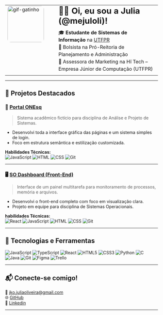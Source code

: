 <table>
  <tr>
    <td style="width: 140px; vertical-align: top; padding-right: 20px;">
      <img src="https://s6.ezgif.com/tmp/ezgif-632f1d9976d3d4.gif" alt="gif-gatinho" width="120" style="border-radius: 10px;" />
    </td>
    <td style="vertical-align: top;">
      <h1 style="margin-top: 0px; margin-bottom: 10px; font-size: 1.7em;">👋🏻 Oi, eu sou a Julia (@mejuloli)!</h1>
      <p style="margin-top: 0; margin-bottom: 5px; line-height: 1.5;">
        🎓 <strong>Estudante de Sistemas de Informação</strong> na <a href="https://www.utfpr.edu.br" target="_blank" rel="noopener noreferrer">UTFPR</a><br>
        💼 Bolsista na Pró-Reitoria de Planejamento e Administração<br>
        🧠 Assessora de Marketing na Hï Tech – Empresa Júnior de Computação (UTFPR)
      </p>
    </td>
  </tr>
</table>

---

## 🚀 Projetos Destacados

### 🎒 [Portal ONEsq](https://github.com/mejuloli/Portal_ONEsq)
> Sistema acadêmico fictício para disciplina de Análise e Projeto de Sistemas.

- Desenvolvi toda a interface gráfica das páginas e um sistema simples de login.
- Foco em estrutura semântica e estilização customizada.

**Habilidades Técnicas:**  
![JavaScript](https://img.shields.io/badge/JavaScript-F7DF1E?style=flat&logo=javascript&logoColor=black)
![HTML](https://img.shields.io/badge/HTML5-E34F26?style=flat&logo=html5&logoColor=white)
![CSS](https://img.shields.io/badge/CSS3-1572B6?style=flat&logo=css3&logoColor=white)
![Git](https://img.shields.io/badge/Git-F05032?style=flat&logo=git&logoColor=white)

---

### 🖥️ [SO Dashboard (Front-End)](https://github.com/mejuloli/so-dashboard/tree/main/front-end)
> Interface de um painel multitarefa para monitoramento de processos, memória e arquivos.

- Desenvolvi o front-end completo com foco em visualização clara.
- Projeto em equipe para disciplina de Sistemas Operacionais.

**habilidades Técnicas:**  
![React](https://img.shields.io/badge/-React-61DAFB?style=flat&logo=react)
![JavaScript](https://img.shields.io/badge/JavaScript-F7DF1E?style=flat&logo=javascript&logoColor=black)
![HTML](https://img.shields.io/badge/HTML5-E34F26?style=flat&logo=html5&logoColor=white)
![CSS](https://img.shields.io/badge/CSS3-1572B6?style=flat&logo=css3&logoColor=white)
![Git](https://img.shields.io/badge/Git-F05032?style=flat&logo=git&logoColor=white)

---

## 📌 Tecnologias e Ferramentas

![JavaScript](https://img.shields.io/badge/-JavaScript-black?style=flat&logo=javascript)
![TypeScript](https://img.shields.io/badge/-TypeScript-3178C6?style=flat&logo=typescript&logoColor=white)
![React](https://img.shields.io/badge/-React-61DAFB?style=flat&logo=react)
![HTML5](https://img.shields.io/badge/-HTML5-E34F26?style=flat&logo=html5&logoColor=white)
![CSS3](https://img.shields.io/badge/-CSS3-1572B6?style=flat&logo=css3)
![Python](https://img.shields.io/badge/-Python-3776AB?style=flat&logo=python&logoColor=white)
![C](https://img.shields.io/badge/-C-00599C?style=flat&logo=c)
![Java](https://img.shields.io/badge/-Java-007396?style=flat&logo=java)
![Git](https://img.shields.io/badge/-Git-F05032?style=flat&logo=git)
![Figma](https://img.shields.io/badge/-Figma-F24E1E?style=flat&logo=figma)
![Trello](https://img.shields.io/badge/-Trello-0052CC?style=flat&logo=trello)

---

## 📬 Conecte-se comigo!

📧 jko.juliaoliveira@gmail.com  
🌐 [GitHub](https://github.com/mejuloli)  
📱 [Linkedin](https://www.linkedin.com/in/juliak-oliveira/)

---
